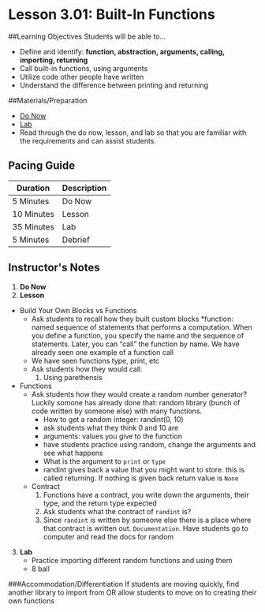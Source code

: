 # Lesson 3.01: Built-In Functions

##Learning Objectives
Students will be able to... 
* Define and identify: **function, abstraction, arguments, calling, importing, returning**
* Call built-in functions, using arguments
* Utilize code other people have written
* Understand the difference between printing and returning

##Materials/Preparation
* [Do Now]
* [Lab]
* Read through the do now, lesson, and lab so that you are familiar with the requirements and can assist students.

## Pacing Guide
| **Duration**   | **Description** |
| ---------- | ----------- |
| 5 Minutes  | Do Now      |
| 10 Minutes | Lesson      |
| 35 Minutes | Lab         |
| 5 Minutes | Debrief  |

## Instructor's Notes
1. **Do Now**
2. **Lesson**
  * Build Your Own Blocks vs Functions
 	* Ask students to recall how they built custom blocks
  	*function: named sequence of statements that performs a computation. When you define a function, you specify the name and the sequence of statements. Later, you can “call” the function by name. We have already seen one example of a function call
  	* We have seen functions type, print, etc
  	* Ask students how they would call.
  		1. Using parethensis
  * Functions
  	* Ask students how they would create a random number generator? Luckily somone has already done that: random library (bunch of code written by someone else) with many functions. 
  		* How to get a random integer: randint(0, 10)
  		* ask students what they think 0 and 10 are
  		* arguments: values you give to the function
  		* have students practice using random, change the arguments and see what happens
  		* What is the argument to `print` or `type`
  		* randint gives back a value that you might want to store. this is called returning. If nothing is given back return value is `None`
  	* Contract
  		1. Functions have a contract, you write down the arguments, their type, and the return type expected 
  		2. Ask students what the contract of `randint` is?
  		3. Since `randint` is written by someone else there is a place where that contract is written out. `Documentation`. Have students go to computer and read the docs for random
 
3. **Lab**
    * Practice importing different random functions and using them
    * 8 ball 

###Accommodation/Differentiation
If students are moving quickly, find another library to import from OR allow students to move on to creating their own functions


[Do Now]:do_now_301.md
[Lab]:lab_301.md